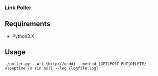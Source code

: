 ### Link Poller

## Requirements

- Python3.X

## Usage

```./poller.py --url {http://qndd} --method {GET|POST|PUT|DELETE} --sleeptime {X (in ms)} --log {logfile.log}```


